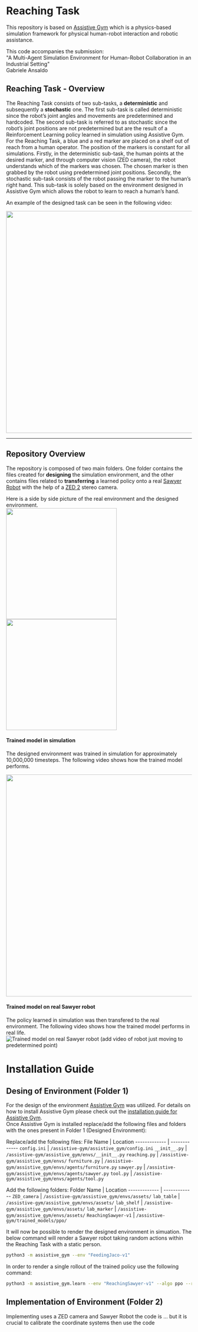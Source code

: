 # Reaching Task

This repository is based on [Assistive Gym](https://github.com/Healthcare-Robotics/assistive-gym) which is a physics-based simulation framework for physical human-robot interaction and robotic assistance. 

This code accompanies the submission:\
"A Multi-Agent Simulation Environment for Human-Robot Collaboration in an Industrial Setting"\
Gabriele Ansaldo


## Reaching Task - Overview
The Reaching Task consists of two sub-tasks, a **deterministic** and subsequently a **stochastic** one. The first sub-task is called deterministic since the robot’s joint angles and movements are predetermined and hardcoded. The second sub-task is referred to as stochastic since the robot’s joint positions are not predetermined but are the result of a Reinforcement Learning policy learned in simulation using Assistive Gym. For the Reaching Task, a blue and a red marker are placed on a shelf out of reach from a human operator. The position of the markers is constant for all simulations. Firstly, in the deterministic sub-task, the human points at the desired marker, and through computer vision (ZED camera), the robot understands which of the markers was chosen. The chosen marker is then grabbed by the robot using predetermined joint positions. Secondly, the stochastic sub-task consists of the robot passing the marker to the human’s right hand. This sub-task is solely based on the environment designed in Assistive Gym which allows the robot to learn to reach a human’s hand.  
  
An example of the designed task can be seen in the following video:  
  
<img src="https://github.com/gansaldo/reaching-task/blob/main/images/sim-trained-model.gif" width="600">

***
## Repository Overview
The repository is composed of two main folders. One folder contains the files created for **designing** the simulation environment, and the other contains files related to **transferring** a learned policy onto a real [Sawyer Robot](https://www.rethinkrobotics.com/sawyer) with the help of a [ZED 2](https://www.stereolabs.com/zed-2/) stereo camera.  
  
Here is a side by side picture of the real environment and the designed environment.  
<img src="https://github.com/gansaldo/reaching-task/blob/main/images/real-env.jpg" width="300"> <img src="https://github.com/gansaldo/reaching-task/blob/main/images/sim-env.jpg" width="300">

#### Trained model in simulation
The designed environment was trained in simulation for approximately 10,000,000 timesteps. The following video shows how the trained model performs.  
  
<img src="https://github.com/gansaldo/reaching-task/blob/main/images/sim-trained-model.gif" width="600">


#### Trained model on real Sawyer robot 
The policy learned in simulation was then transfered to the real environment. The following video shows how the trained model performs in real life.  
![Trained model on real Sawyer robot](images/real-trained-model.gif "Trained model on real Sawyer robot") (add video of robot just moving to predetermined point)

# Installation Guide
## Desing of Environment (Folder 1)
For the design of the environment [Assistive Gym](https://github.com/Healthcare-Robotics/assistive-gym) was utilized. For details on how to install Assistive Gym please check out the [installation guide for Assistive Gym](https://github.com/Healthcare-Robotics/assistive-gym/wiki/1.-Install).  
Once Assistive Gym is installed replace/add the following files and folders with the ones present in Folder 1 (Designed Environment):  

Replace/add the following files:
File Name     | Location
------------- | -------------
`config.ini`    | `/assistive-gym/assistive_gym/config.ini`
`__init__.py`   | `/assistive-gym/assistive_gym/envs/__init__.py`
`reaching.py`   | `/assistive-gym/assistive_gym/envs/`
`furniture.py`  | `/assistive-gym/assistive_gym/envs/agents/furniture.py`
`sawyer.py`     | `/assistive-gym/assistive_gym/envs/agents/sawyer.py`
`tool.py`       | `/assistive-gym/assistive_gym/envs/agents/tool.py`

Add the following folders:
Folder Name             | Location
-------------           | -------------
`ZED_camera`            | `/assistive-gym/assistive_gym/envs/assets/`
`lab_table`             | `/assistive-gym/assistive_gym/envs/assets/`
`lab_shelf`             | `/assistive-gym/assistive_gym/envs/assets/`
`lab_marker`            | `/assistive-gym/assistive_gym/envs/assets/`
`ReachingSawyer-v1`     | `/assistive-gym/trained_models/ppo/`


It will now be possible to render the designed environment in simuation. The below command will render a Sawyer robot taking random actions within the Reaching Task  with a static person.  
```bash 
python3 -m assistive_gym --env "FeedingJaco-v1"
```  

In order to render a single rollout of the trained policy use the following command:
```bash 
python3 -m assistive_gym.learn --env "ReachingSawyer-v1" --algo ppo --render --seed 0 --load-policy-path ./trained_models/ --render-episodes 10
```  


## Implementation of Environment (Folder 2)
Implementing uses a ZED camera and Sawyer Robot the code is ... but it is crucial to calibrate the coordinate systems then use the code
